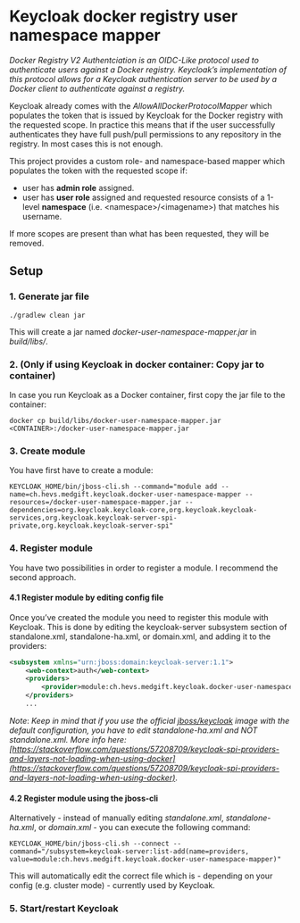 # Keycloak docker registry user namespace mapper

_Docker Registry V2 Authentciation is an OIDC-Like protocol used to authenticate users against a Docker registry. Keycloak’s implementation of this protocol allows for a Keycloak authentication server to be used by a Docker client to authenticate against a registry._ 

Keycloak already comes with the _AllowAllDockerProtocolMapper_ which populates the token that is issued by Keycloak for the Docker registry with the requested scope. In practice this means that if the user successfully authenticates they have full push/pull permissions to any repository in the registry. In most cases this is not enough.

This project provides a custom role- and namespace-based mapper which populates the token with the requested scope if:

- user has **admin role** assigned.
- user has **user role** assigned and requested resource consists of a 1-level **namespace** (i.e. \<namespace>/\<imagename>) that matches his username.
 
If more scopes are present than what has been requested, they will be removed.

## Setup

### 1. Generate jar file

`./gradlew clean jar`

This will create a jar named _docker-user-namespace-mapper.jar_ in _build/libs/_.

### 2. (Only if using Keycloak in docker container: Copy jar to container)

In case you run Keycloak as a Docker container, first copy the jar file to the container:

`docker cp build/libs/docker-user-namespace-mapper.jar <CONTAINER>:/docker-user-namespace-mapper.jar`


### 3. Create module

You have first have to create a module:

`KEYCLOAK_HOME/bin/jboss-cli.sh --command="module add --name=ch.hevs.medgift.keycloak.docker-user-namespace-mapper --resources=/docker-user-namespace-mapper.jar --dependencies=org.keycloak.keycloak-core,org.keycloak.keycloak-services,org.keycloak.keycloak-server-spi-private,org.keycloak.keycloak-server-spi"`


### 4. Register module

You have two possibilities in order to register a module. I recommend the second approach.

#### 4.1 Register module by editing config file

Once you’ve created the module you need to register this module with Keycloak. This is done by editing the keycloak-server subsystem section of standalone.xml, standalone-ha.xml, or domain.xml, and adding it to the providers:

```XML
<subsystem xmlns="urn:jboss:domain:keycloak-server:1.1">
    <web-context>auth</web-context>
    <providers>
        <provider>module:ch.hevs.medgift.keycloak.docker-user-namespace-mapper</provider>
    </providers>
    ...
```

*Note*: _Keep in mind that if you use the official [jboss/keycloak](https://hub.docker.com/r/jboss/keycloak/) image with the default configuration, you have to edit standalone-ha.xml and NOT standalone.xml. More info here: [https://stackoverflow.com/questions/57208709/keycloak-spi-providers-and-layers-not-loading-when-using-docker](https://stackoverflow.com/questions/57208709/keycloak-spi-providers-and-layers-not-loading-when-using-docker)_.

#### 4.2 Register module using the jboss-cli

Alternatively - instead of manually editing _standalone.xml_, _standalone-ha.xml_, or _domain.xml_ - you can execute the following command:

`KEYCLOAK_HOME/bin/jboss-cli.sh --connect --command="/subsystem=keycloak-server:list-add(name=providers, value=module:ch.hevs.medgift.keycloak.docker-user-namespace-mapper)"`

This will automatically edit the correct file which is - depending on your config (e.g. cluster mode) - currently used by Keycloak.

### 5. Start/restart Keycloak
